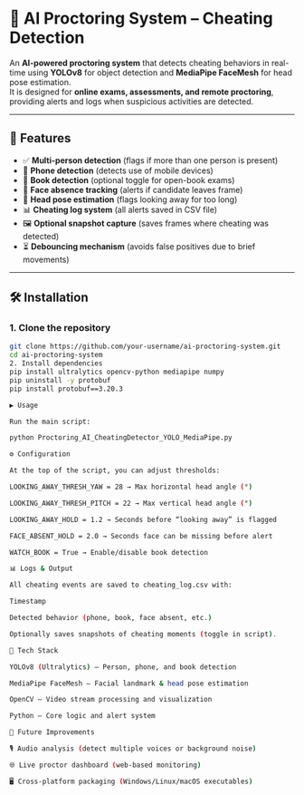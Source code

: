 # 🎥 AI Proctoring System – Cheating Detection

An **AI-powered proctoring system** that detects cheating behaviors in real-time using **YOLOv8** for object detection and **MediaPipe FaceMesh** for head pose estimation.  
It is designed for **online exams, assessments, and remote proctoring**, providing alerts and logs when suspicious activities are detected.

---

## 🚀 Features
- ✅ **Multi-person detection** (flags if more than one person is present)  
- 📱 **Phone detection** (detects use of mobile devices)  
- 📖 **Book detection** (optional toggle for open-book exams)  
- 👀 **Face absence tracking** (alerts if candidate leaves frame)  
- 🔄 **Head pose estimation** (flags looking away for too long)  
- 📊 **Cheating log system** (all alerts saved in CSV file)  
- 🖼 **Optional snapshot capture** (saves frames where cheating was detected)  
- ⏳ **Debouncing mechanism** (avoids false positives due to brief movements)  

---

## 🛠 Installation

### 1. Clone the repository
```bash
git clone https://github.com/your-username/ai-proctoring-system.git
cd ai-proctoring-system
2. Install dependencies
pip install ultralytics opencv-python mediapipe numpy
pip uninstall -y protobuf
pip install protobuf==3.20.3

▶️ Usage

Run the main script:

python Proctoring_AI_CheatingDetector_YOLO_MediaPipe.py

⚙️ Configuration

At the top of the script, you can adjust thresholds:

LOOKING_AWAY_THRESH_YAW = 28 → Max horizontal head angle (°)

LOOKING_AWAY_THRESH_PITCH = 22 → Max vertical head angle (°)

LOOKING_AWAY_HOLD = 1.2 → Seconds before “looking away” is flagged

FACE_ABSENT_HOLD = 2.0 → Seconds face can be missing before alert

WATCH_BOOK = True → Enable/disable book detection

📊 Logs & Output

All cheating events are saved to cheating_log.csv with:

Timestamp

Detected behavior (phone, book, face absent, etc.)

Optionally saves snapshots of cheating moments (toggle in script).

🧩 Tech Stack

YOLOv8 (Ultralytics) – Person, phone, and book detection

MediaPipe FaceMesh – Facial landmark & head pose estimation

OpenCV – Video stream processing and visualization

Python – Core logic and alert system

📌 Future Improvements

🎙 Audio analysis (detect multiple voices or background noise)

🌐 Live proctor dashboard (web-based monitoring)

🖥 Cross-platform packaging (Windows/Linux/macOS executables)
